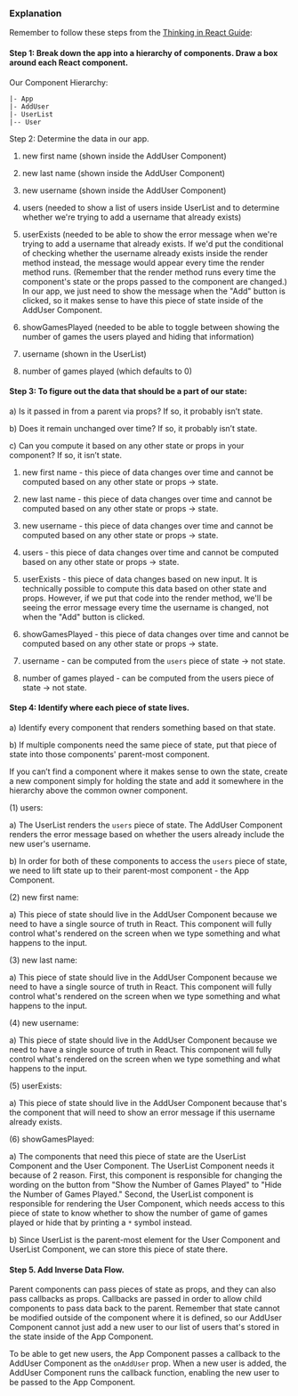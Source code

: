 ### Explanation

Remember to follow these steps from the [Thinking in React Guide](https://reactjs.org/docs/thinking-in-react.html):

#### Step 1: Break down the app into a hierarchy of components. Draw a box around each React component.

Our Component Hierarchy:

```
|- App
|- AddUser
|- UserList
|-- User
```

Step 2: Determine the data in our app.

1.  new first name (shown inside the AddUser Component)

2.  new last name (shown inside the AddUser Component)

3.  new username (shown inside the AddUser Component)

4.  users (needed to show a list of users inside UserList and to determine
    whether we're trying to add a username that already exists)

5.  userExists (needed to be able to show the error message when we're trying
    to add a username that already exists. If we'd put the conditional of checking
    whether the username already exists inside the render method instead, the
    message would appear every time the render method runs. (Remember that the
    render method runs every time the component's state or the props passed to the
    component are changed.) In our app, we just need to show the message when the
    "Add" button is clicked, so it makes sense to have this piece of state
    inside of the AddUser Component.

6.  showGamesPlayed (needed to be able to toggle between showing the number of
    games the users played and hiding that information)

7.  username (shown in the UserList)

8.  number of games played (which defaults to 0)

#### Step 3: To figure out the data that should be a part of our state:

a) Is it passed in from a parent via props? If so, it probably isn’t state.

b) Does it remain unchanged over time? If so, it probably isn’t state.

c) Can you compute it based on any other state or props in your component?
If so, it isn’t state.

1.  new first name - this piece of data changes over time and cannot be computed
    based on any other state or props -> state.

2.  new last name - this piece of data changes over time and cannot be computed
    based on any other state or props -> state.

3.  new username - this piece of data changes over time and cannot be computed
    based on any other state or props -> state.

4.  users - this piece of data changes over time and cannot be computed
    based on any other state or props -> state.

5.  userExists - this piece of data changes based on new input. It is
    technically possible to compute this data based on other state and
    props. However, if we put that code into the render method, we'll be seeing the
    error message every time the username is changed, not when the "Add" button
    is clicked.

6.  showGamesPlayed - this piece of data changes over time and cannot be computed
    based on any other state or props -> state.

7.  username - can be computed from the `users` piece of state -> not state.

8.  number of games played - can be computed from the users piece of state ->
    not state.

#### Step 4: Identify where each piece of state lives.

a) Identify every component that renders something based on that state.

b) If multiple components need the same piece of state, put that piece
of state into those components' parent-most component.

If you can’t find a component where it makes sense to own the state, create
a new component simply for holding the state and add it somewhere in the
hierarchy above the common owner component.

(1) users:

a) The UserList renders the `users` piece of state. The AddUser Component renders
the error message based on whether the users already include the new user's
username.

b) In order for both of these components to access the `users` piece of
state, we need to lift state up to their parent-most component - the App
Component.

(2) new first name:

a) This piece of state should live in the AddUser Component because we need to
have a single source of truth in React. This component will fully control
what's rendered on the screen when we type something and what happens to the
input.

(3) new last name:

a) This piece of state should live in the AddUser Component because we need to
have a single source of truth in React. This component will fully control
what's rendered on the screen when we type something and what happens to the
input.

(4) new username:

a) This piece of state should live in the AddUser Component because we need to
have a single source of truth in React. This component will fully control
what's rendered on the screen when we type something and what happens to the
input.

(5) userExists:

a) This piece of state should live in the AddUser Component because that's the
component that will need to show an error message if this username already exists.

(6) showGamesPlayed:

a) The components that need this piece of state are the UserList Component and
the User Component. The UserList Component needs it because of 2 reason. First, this component is responsible for changing the wording on the button from "Show the Number of Games Played" to "Hide the Number of Games Played." Second, the UserList component is responsible for rendering the User Component, which needs access to this piece of state to know whether to show the number of game of games played or hide that by printing a `*` symbol instead.

b) Since UserList is the parent-most element for the User Component and UserList Component, we can store this piece of state there.

#### Step 5. Add Inverse Data Flow.

Parent components can pass pieces of state as props, and they can also pass
callbacks as props. Callbacks are passed in order to allow child components
to pass data back to the parent. Remember that state cannot be modified outside
of the component where it is defined, so our AddUser Component cannot just add
a new user to our list of users that's stored in the state inside of the App
Component.

To be able to get new users, the App Component passes a callback to the AddUser Component as the `onAddUser` prop. When a new user is added, the AddUser Component runs the callback function, enabling the new user to be passed to the App Component.
